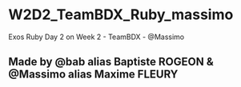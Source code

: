 # W2D2_TeamBDX_Ruby_massimo
Exos Ruby Day 2 on Week 2 - TeamBDX - @Massimo

## Made by @bab alias Baptiste ROGEON & @Massimo alias Maxime FLEURY
